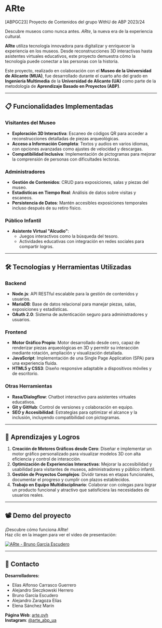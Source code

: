 # ARte

[ABPGC23] Proyecto de Contenidos del grupo WithU de ABP 2023/24

Descubre museos como nunca antes. *ARte*, la nueva era de la experiencia cultural. 

**ARte** utiliza tecnología innovadora para digitalizar y enriquecer la experiencia en los museos. Desde reconstrucciones 3D interactivas hasta asistentes virtuales educativos, este proyecto demuestra cómo la tecnología puede conectar a las personas con la historia.

Este proyecto, realizado en colaboración con el **Museo de la Universidad de Alicante (MUA)**, fue desarrollado durante el cuarto año del grado en **Ingeniería Multimedia** de la **Universidad de Alicante (UA)** como parte de la metodología de **Aprendizaje Basado en Proyectos (ABP)**.

---

## 📋 Funcionalidades Implementadas

### Visitantes del Museo
- **Exploración 3D Interactiva**: Escaneo de códigos QR para acceder a reconstrucciones detalladas de piezas arqueológicas.
- **Acceso a Información Completa**: Textos y audios en varios idiomas, con opciones avanzadas como ajustes de velocidad y descargas.
- **Compatibilidad Inclusiva**: Implementación de pictogramas para mejorar la comprensión de personas con dificultades lectoras.

### Administradores
- **Gestión de Contenidos**: CRUD para exposiciones, salas y piezas del museo.
- **Estadísticas en Tiempo Real**: Análisis de datos sobre visitas y escaneos.
- **Persistencia de Datos**: Mantén accesibles exposiciones temporales incluso después de su retiro físico.

### Público Infantil
- **Asistente Virtual "Alcudio"**:
  - Juegos interactivos como la búsqueda del tesoro.
  - Actividades educativas con integración en redes sociales para compartir logros.
 
---

## 🛠️ Tecnologías y Herramientas Utilizadas

### Backend
- **Node.js**: API RESTful escalable para la gestión de contenidos y usuarios.
- **MariaDB**: Base de datos relacional para manejar piezas, salas, exposiciones y estadísticas.
- **OAuth 2.0**: Sistema de autenticación seguro para administradores y usuarios.

### Frontend
- **Motor Gráfico Propio**: Motor desarrollado desde cero, capaz de renderizar piezas arqueológicas en 3D y permitir su interacción mediante rotación, ampliación y visualización detallada.
- **JavaScript**: Implementación de una Single Page Application (SPA) para una experiencia fluida.
- **HTML5 y CSS3**: Diseño responsive adaptable a dispositivos móviles y de escritorio.

### Otras Herramientas
- **Rasa/Dialogflow**: Chatbot interactivo para asistentes virtuales educativos.
- **Git y GitHub**: Control de versiones y colaboración en equipo.
- **SEO y Accesibilidad**: Estrategias para optimizar el alcance y la inclusión, incluyendo compatibilidad con pictogramas.

---

## 🎯 Aprendizajes y Logros

1. **Creación de Motores Gráficos desde Cero**: Diseñar e implementar un motor gráfico personalizado para visualizar modelos 3D con alta eficiencia y control de interacción.
2. **Optimización de Experiencias Interactivas**: Mejorar la accesibilidad y usabilidad para visitantes de museos, administradores y público infantil.
3. **Gestión de Proyectos Complejos**: Dividir tareas en etapas funcionales, documentar el progreso y cumplir con plazos establecidos.
4. **Trabajo en Equipo Multidisciplinario**: Colaborar con colegas para lograr un producto funcional y atractivo que satisficiera las necesidades de usuarios reales.

---

## 📽️ Demo del proyecto  

¡Descubre cómo funciona ARte!  
Haz clic en la imagen para ver el video de presentación:  

[![ARte - Bruno García Escudero](https://img.youtube.com/vi/-byk7npR5nE/0.jpg)](https://www.youtube.com/watch?v=-byk7npR5nE)

---

## 📧 Contacto

**Desarrolladores:**
- Elías Alfonso Carrasco Guerrero  
- Alejandro Sieczkowski Herrero  
- Bruno García Escudero  
- Alejandro Zaragoza Elías  
- Elena Sánchez Marín  

**Página Web**: [arte.ovh](https://arte.ovh)  
**Instagram**: [@arte_abp_ua](https://instagram.com/arte_abp_ua)  


  


